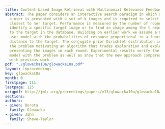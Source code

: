 ```yaml
---
title: Content-based Image Retrieval with Multinomial Relevance Feedback
abstract: The paper considers an interactive search paradigm in which at each round
  a user is presented with a set of k images and is required to select one that is
  closest to her target. Performance is measured by the number of rounds needed to
  identify a specific target image or to find an image among the t nearest neighbours
  to the target in the database. Building on earlier work we assume a multinomial
  user model with the probabilities of response proportional to a function of the
  distance to the target. The conjugate prior Dirichlet distribution is used to model
  the problem motivating an algorithm that trades exploration and exploitation in
  presenting the images in each round. Experimental results verify the fit of the
  model with the problem as well as show that the new approach compares favourably
  with previous work.
pdf: "./glowacka10a/glowacka10a.pdf"
layout: inproceedings
key: glowacka10a
month: 0
firstpage: 111
lastpage: 125
origpdf: http://jmlr.org/proceedings/papers/v13/glowacka10a/glowacka10a.pdf
sections: 
authors:
- given: Dorota
  family: Glowacka
- given: John
  family: Shawe-Taylor
---
```

